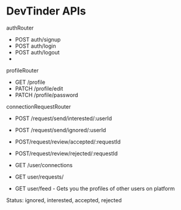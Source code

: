 # DevTinder APIs

authRouter
- POST auth/signup
- POST auth/login
- POST auth/logout
- 
profileRouter
- GET /profile
- PATCH /profile/edit
- PATCH /profile/password

connectionRequestRouter
- POST /request/send/interested/:userId
- POST /request/send/ignored/:userId
- POST/request/review/accepted/:requestId
- POST/request/review/rejected/:requestId


- GET /user/connections
- GET user/requests/
- GET user/feed - Gets you the profiles of other users on platform 

Status: ignored, interested, accepted, rejected

